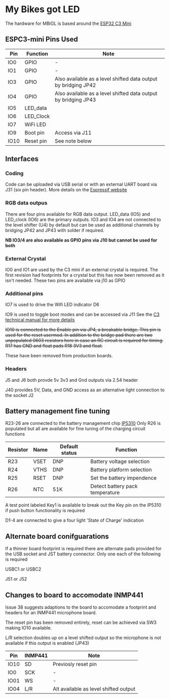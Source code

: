 # My Bikes got LED

The hardware for MBiGL is based around the [ESP32 C3 Mini](https://www.espressif.com/sites/default/files/documentation/esp32-c3-mini-1_datasheet_en.pdf) 

## ESPC3-mini Pins Used

| Pin | Function | Note |
| ---- | ---- | ----|
| IO0 | GPIO | - |
| IO1 | GPIO | - |
| IO3 | GPIO | Also available as a level shifted data output by bridging JP42 |
| IO4 | GPIO | Also available as a level shifted data output by bridging JP43 |
| IO5 | LED_data | |
| IO6 | LED_Clock | |
| IO7 | WiFi LED | |
| IO9 | Boot pin | Access via J11 |
| IO10 | Reset pin | See note below |


## Interfaces

### Coding

Code can be uploaded via USB serial or with an external UART board via J31 (six pin header).
More details on the [Espressif website](https://docs.espressif.com/projects/esp-idf/en/latest/esp32c3/get-started/establish-serial-connection.html)

### RGB data outpus

There are four pins available for RGB data output. LED_data (IO5) and LED_clock (IO6) are the primary outputs. IO3 and IO4 are not connected to the level shifter (U4) by default but can be used as additional channels by bridging JP42 and JP43 with solder if required.

**NB IO3/4 are also available as GPIO pins via J10 but cannot be used for both**

### External Crystal

IO0 and IO1 are used by the C3 mini if an external crystal is required. The first revision had footprints for a crystal but this has now been removed as it isn't needed.
These two pins are available via j10 as GPIO

### Additional pins

IO7 is used to drive the Wifi LED indicator D6

IO9 is used to toggle boot modes and can be accessed via J11 See the [C3 technical manual for more details](https://www.espressif.com/sites/default/files/documentation/esp32-c3_technical_reference_manual_en.pdf#bootctrl)

~~IO10 is connected to the Enable pin via JP4, a breakable bridge. This pin is used for the reset usermod. In addition to the bridge pad there are two unpopulated 0603 resistors here in case an RC circuit is required for timing. R17 has GND and float pads R18 3V3 and float.~~

These have been removed from production boards.

### Headers

J5 and J6 both provde 5v 3v3 and Gnd outputs via 2.54 header

J40 provides 5V, Data, and GND access as an alternative light connection to the socket J2



## Battery management fine tuning

R23-26 are connected to the battery management chip [IP5310](http://www.injoinic.com/wwwroot/uploads/files/20200221/a7a6128e03ee193cf35e48b28e3df9df.pdf) Only R26 is populated but all are available for fine tuning of the charging circuit functions

| Resistor | Name | Default status |  Function |
| ---- | ---- | ---- | ---- |
| R23 | VSET | DNP | Battery voltage selection | 
| R24 | VTHS | DNP | Battery platform selection |
| R25 | RSET | DNP | Set the battery impendence |
| R26 | NTC | 51K | Detect battery pack temperature |

A test point labeled Key1 is available to break out the Key pin on the IP5310 if push button functionality is required

D1-4 are connected to give a four light 'State of Charge' indication


## Alternate board conifguarations

If a thinner board footprint is required there are alternate pads provided for the USB socket and JST battery connector.
Only one each of the following is required


USBC1 or USBC2

J51 or J52


## Changes to board to accomodate INMP441

Issue 38 suggests adaptions to the board to accomodate a footprint and headers for an INMP441 microphone board.

The reset pin has been removed entirely, reset can be achieved via SW3 making IO10 available. 

L/R selection doubles up on a level shifted output so the microphone is not available if this output is enabled (JP43)



| Pin | INMP441 | Note |
| ---- | ---- | ----|
| IO10 | SD | Previosly reset pin |
| IO0 | SCK | - |
| IO01 | WS | - |
| IO04 | L/R | Alt available as level shifted output |























